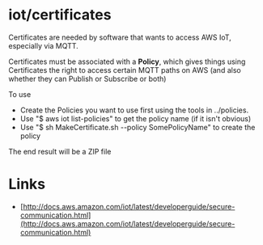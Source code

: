 # iot/certificates

Certificates are needed by software that wants to access
AWS IoT, especially via MQTT.

Certificates must be associated with a **Policy**, which gives
things using Certificates the right to access certain 
MQTT paths on AWS (and also whether they can Publish or Subscribe
or both)

To use

* Create the Policies you want to use first using the tools in ../policies. 
* Use "$ aws iot list-policies" to get the policy name (if it isn't obvious)
* Use "$ sh MakeCertificate.sh --policy SomePolicyName" to create the policy

The end result will be a ZIP file 

# Links

* [http://docs.aws.amazon.com/iot/latest/developerguide/secure-communication.html](http://docs.aws.amazon.com/iot/latest/developerguide/secure-communication.html)
